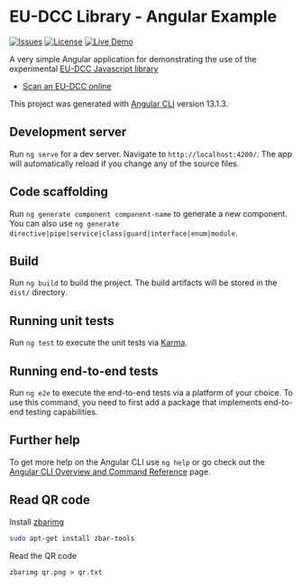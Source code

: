 # EU-DCC Library - Angular Example

[![Issues](https://img.shields.io/github/issues/skounis/sk-dcc-lib-test-angular?style=for-the-badge)](https://github.com/skounis/sk-dcc-lib-test-angular/issues) 
[![License](https://img.shields.io/github/license/skounis/sk-dcc-lib-test-angular?style=for-the-badge)](https://github.com/skounis/sk-dcc-lib-test-angular#licensing) 
[![Live Demo](https://img.shields.io/badge/Live-Demo-green?style=for-the-badge)](https://skounis.github.io/sk-dcc-lib-test-angular/)

A very simple Angular application for demonstrating the use of the experimental [EU-DCC Javascript library](https://github.com/skounis/sk-dcc-lib)

* [Scan an EU-DCC online](https://skounis.github.io/sk-dcc-lib-test-angular)

This project was generated with [Angular CLI](https://github.com/angular/angular-cli) version 13.1.3.

## Development server

Run `ng serve` for a dev server. Navigate to `http://localhost:4200/`. The app will automatically reload if you change any of the source files.

## Code scaffolding

Run `ng generate component component-name` to generate a new component. You can also use `ng generate directive|pipe|service|class|guard|interface|enum|module`.

## Build

Run `ng build` to build the project. The build artifacts will be stored in the `dist/` directory.

## Running unit tests

Run `ng test` to execute the unit tests via [Karma](https://karma-runner.github.io).

## Running end-to-end tests

Run `ng e2e` to execute the end-to-end tests via a platform of your choice. To use this command, you need to first add a package that implements end-to-end testing capabilities.

## Further help

To get more help on the Angular CLI use `ng help` or go check out the [Angular CLI Overview and Command Reference](https://angular.io/cli) page.


## Read QR code

Install [zbarimg](https://sourceforge.net/projects/zbar/)
```bash
sudo apt-get install zbar-tools
```

Read the QR code
```
zbarimg qr.png > qr.txt
```
